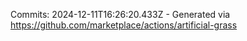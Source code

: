 Commits: 2024-12-11T16:26:20.433Z - Generated via https://github.com/marketplace/actions/artificial-grass
<br>
